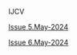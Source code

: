 IJCV

[Issue 5.May-2024](https://github.com/Paper2Chinese/Paper2Chinese/tree/main/Journals/IJCV/Issue%205%20May%202024)  

[Issue 6.May-2024]()
